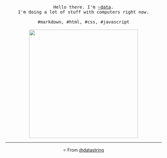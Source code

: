 <p align="center">
    <br>
    <br>
    <samp>Hello there. I'm <a href="https://purplewastaken.com">~data</a>.<br>
        I'm doing a lot of stuff with computers right now.<br><br>#markdown,
        #html, #css, #javascript</samp>
    <br>
    <br>
    <img src="https://media.giphy.com/media/3o7WIHsSrmSmbfdwIM/giphy.gif"
        width="350" />
</p>

------------
<p align="center">⭐️ From <a href="https://github.com/datastring">@datastring</a></p>